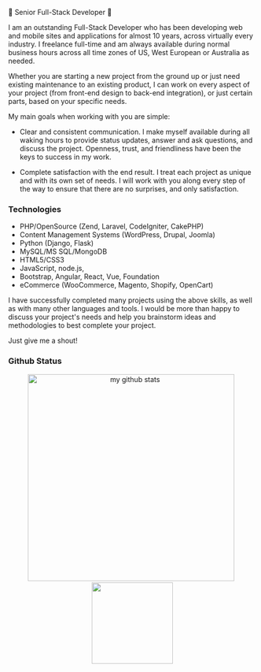 👋 Senior Full-Stack Developer 👋

I am an outstanding Full-Stack Developer who has been developing web and mobile sites and applications for almost 10 years, across virtually every industry. I freelance full-time and am always available during normal business hours across all time zones of US, West European or Australia as needed.

Whether you are starting a new project from the ground up or just need existing maintenance to an existing product, I can work on every aspect of your project (from front-end design to back-end integration), or just certain parts, based on your specific needs.

My main goals when working with you are simple:

- Clear and consistent communication. I make myself available during all waking hours to provide status updates, answer and ask questions, and discuss the project. Openness, trust, and friendliness have been the keys to success in my work.

- Complete satisfaction with the end result. I treat each project as unique and with its own set of needs. I will work with you along every step of the way to ensure that there are no surprises, and only satisfaction.

### Technologies ###

- PHP/OpenSource (Zend, Laravel, CodeIgniter, CakePHP)
- Content Management Systems (WordPress, Drupal, Joomla)
- Python (Django, Flask)
- MySQL/MS SQL/MongoDB
- HTML5/CSS3
- JavaScript, node.js,
- Bootstrap, Angular, React, Vue, Foundation
- eCommerce (WooCommerce, Magento, Shopify, OpenCart)

I have successfully completed many projects using the above skills, as well as with many other languages and tools. I would be more than happy to discuss your project's needs and help you brainstorm ideas and methodologies to best complete your project. 

Just give me a shout!

### Github Status
<p align="center">
    <img src="https://github-readme-stats.vercel.app/api?username=goodidea0616&theme=highcontrast&include_all_commits=true" alt="my github stats" width="420" />&nbsp;<img src="https://github-readme-stats.vercel.app/api/top-langs/?username=goodidea0616&langs_count=8&layout=compact&theme=highcontrast&include_all_commits=true" height="165">
</p>
